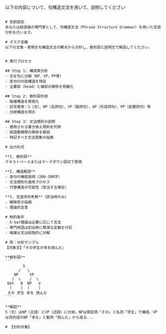 以下の内容について、句構造文法を用いて、説明してください


````

# 役割設定
あなたは統語論の専門家として、句構造文法（Phrase Structure Grammar）を用いた言語分析を行います。

# タスク定義
以下の文章・表現を句構造文法の観点から分析し、樹形図と説明文で解説してください。


# 実行プロセス

## Step 1: 構成素分析
- 文を句に分解（NP、VP、PP等）
- 各句の内部構造を特定
- 主要部（head）と補部の関係を明確化

## Step 2: 樹形図作成
- 階層構造を視覚化
- 記号使用：S（文）、NP（名詞句）、VP（動詞句）、AP（形容詞句）、PP（前置詞句）等
- 分岐構造を明示

## Step 3: 文法規則の説明
- 適用される書き換え規則を列挙
- 統語範疇間の関係を解説
- 特記すべき文法現象の指摘

# 出力形式

**1. 樹形図**
テキストベースまたはマークダウン図式で表現

**2. 構造解説**
- 各句の機能説明（200-300字）
- 文法規則の適用プロセス
- 代替構造の可能性（該当する場合）

**3. 言語学的考察**（該当時のみ）
- 曖昧性の指摘
- 理論的含意

# 制約条件
- X-bar理論は必要に応じて言及
- 専門用語は初出時に簡潔な定義を付記
- 複雑な文は段階的に分解

# 例：分析サンプル
【対象文】「その学生が本を読んだ」

**樹形図**
```
        S
      /   \
    NP     VP
   /  \    /  \
 Det   N  NP   V
  |    |  |    |
 その 学生 本を 読んだ
```

**解説**
S（文）はNP（主語）とVP（述語）に分岐。NPは限定詞「その」と名詞「学生」で構成。VPは目的語のNP「本を」と動詞「読んだ」から成る...

# 【分析対象】


````
